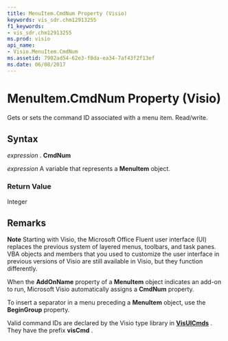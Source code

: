 ```yaml
---
title: MenuItem.CmdNum Property (Visio)
keywords: vis_sdr.chm12913255
f1_keywords:
- vis_sdr.chm12913255
ms.prod: visio
api_name:
- Visio.MenuItem.CmdNum
ms.assetid: 7902ad54-62e3-f8da-ea34-7af43f2f13ef
ms.date: 06/08/2017
---
```



# MenuItem.CmdNum Property (Visio)

Gets or sets the command ID associated with a menu item. Read/write.


## Syntax

 _expression_ . **CmdNum**

 _expression_ A variable that represents a **MenuItem** object.


### Return Value

Integer


## Remarks


 **Note**  Starting with Visio, the Microsoft Office Fluent user interface (UI) replaces the previous system of layered menus, toolbars, and task panes. VBA objects and members that you used to customize the user interface in previous versions of Visio are still available in Visio, but they function differently.

When the  **AddOnName** property of a **MenuItem** object indicates an add-on to run, Microsoft Visio automatically assigns a **CmdNum** property.

To insert a separator in a menu preceding a  **MenuItem** object, use the **BeginGroup** property.

Valid command IDs are declared by the Visio type library in  **[VisUICmds](visuicmds-enumeration-visio.md)** . They have the prefix **visCmd** .


